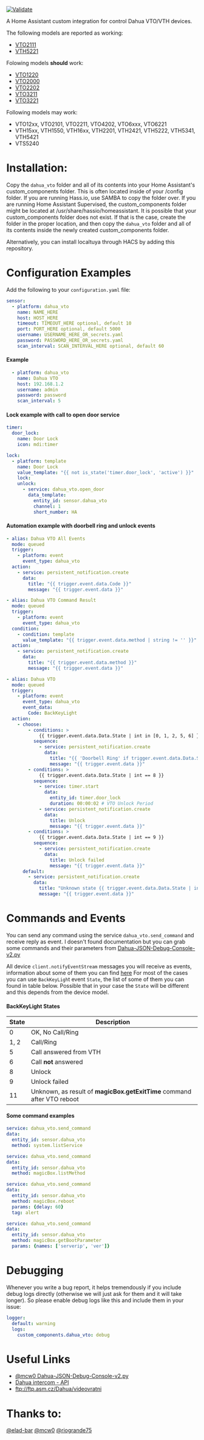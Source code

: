 [![Validate](https://github.com/myhomeiot/DahuaVTO/workflows/Validate/badge.svg)](https://github.com/myhomeiot/DahuaVTO/actions)

A Home Assistant custom integration for control Dahua VTO/VTH devices.

The following models are reported as working:
* [VTO2111](https://www.dahuasecurity.com/search/products?keyword=VTO2111)
* [VTH5221](https://www.dahuasecurity.com/search/products?keyword=VTH5221)

Folowing models **should** work:
* [VTO1220](https://www.dahuasecurity.com/search/products?keyword=VTO1220)
* [VTO2000](https://www.dahuasecurity.com/search/products?keyword=VTO2000)
* [VTO2202](https://www.dahuasecurity.com/search/products?keyword=VTO2202)
* [VTO3211](https://www.dahuasecurity.com/search/products?keyword=VTO3211)
* [VTO3221](https://www.dahuasecurity.com/search/products?keyword=VTO3221)

Following models may work:
* VTO12xx, VTO2101, VTO2211, VTO4202, VTO6xxx, VTO6221
* VTH15xx, VTH1550, VTH16xx, VTH2201, VTH2421, VTH5222, VTH5341, VTH5421
* VTS5240

# Installation:

Copy the `dahua_vto` folder and all of its contents into your Home Assistant's custom_components folder. This is often located inside of your /config folder. If you are running Hass.io, use SAMBA to copy the folder over. If you are running Home Assistant Supervised, the custom_components folder might be located at /usr/share/hassio/homeassistant. It is possible that your custom_components folder does not exist. If that is the case, create the folder in the proper location, and then copy the `dahua_vto` folder and all of its contents inside the newly created custom_components folder.

Alternatively, you can install localtuya through HACS by adding this repository.

# Configuration Examples

Add the following to your `configuration.yaml` file:
```yaml
sensor:
  - platform: dahua_vto
    name: NAME_HERE
    host: HOST_HERE
    timeout: TIMEOUT_HERE optional, default 10
    port: PORT_HERE optional, default 5000
    username: USERNAME_HERE_OR_secrets.yaml
    password: PASSWORD_HERE_OR_secrets.yaml
    scan_interval: SCAN_INTERVAL_HERE optional, default 60
```

#### Example
```yaml
  - platform: dahua_vto
    name: Dahua VTO
    host: 192.168.1.2
    username: admin
    password: password
    scan_interval: 5
```

#### Lock example with call to open door service
```yaml
timer:
  door_lock:
    name: Door Lock
    icon: mdi:timer

lock:
  - platform: template
    name: Door Lock
    value_template: "{{ not is_state('timer.door_lock', 'active') }}"
    lock:
    unlock:
      - service: dahua_vto.open_door
        data_template:
          entity_id: sensor.dahua_vto
          channel: 1
          short_number: HA
```

#### Automation example with doorbell ring and unlock events
```yaml
- alias: Dahua VTO All Events
  mode: queued
  trigger:
    - platform: event
      event_type: dahua_vto
  action:
    - service: persistent_notification.create
      data:
        title: "{{ trigger.event.data.Code }}"
        message: "{{ trigger.event.data }}"

- alias: Dahua VTO Command Result
  mode: queued
  trigger:
    - platform: event
      event_type: dahua_vto
  condition:
    - condition: template
      value_template: "{{ trigger.event.data.method | string != '' }}"
  action:
    - service: persistent_notification.create
      data:
        title: "{{ trigger.event.data.method }}"
        message: "{{ trigger.event.data }}"

- alias: Dahua VTO
  mode: queued
  trigger:
    - platform: event
      event_type: dahua_vto
      event_data:
        Code: BackKeyLight
  action:
    - choose:
        - conditions: >
            {{ trigger.event.data.Data.State | int in [0, 1, 2, 5, 6] }}
          sequence:
            - service: persistent_notification.create
              data:
                title: "{{ 'Doorbell Ring' if trigger.event.data.Data.State | int in [1, 2] else 'Doorbell No Ring' }}"
                message: "{{ trigger.event.data }}"
        - conditions: >
            {{ trigger.event.data.Data.State | int == 8 }}
          sequence:
            - service: timer.start
              data:
                entity_id: timer.door_lock
                duration: 00:00:02 # VTO Unlock Period
            - service: persistent_notification.create
              data:
                title: Unlock
                message: "{{ trigger.event.data }}"
        - conditions: >
            {{ trigger.event.data.Data.State | int == 9 }}
          sequence:
            - service: persistent_notification.create
              data:
                title: Unlock failed
                message: "{{ trigger.event.data }}"
      default:
        - service: persistent_notification.create
          data:
            title: "Unknown state {{ trigger.event.data.Data.State | int }}"
            message: "{{ trigger.event.data }}"
```

# Commands and Events

You can send any command using the service `dahua_vto.send_command` and receive reply as event.
I doesn't found documentation but you can grab some commands and their parameters from [Dahua-JSON-Debug-Console-v2.py](https://github.com/mcw0/Tools)

All device `client.notifyEventStream` messages you will receive as events, information about some of them you can find [here](https://github.com/elad-bar/DahuaVTO2MQTT/blob/master/MQTTEvents.MD)
For most of the cases you can use `BackKeyLigh`t event `State`, the list of some of them you can found in table below. Possible that in your case the `State` will be different and this depends from the device model.

#### BackKeyLight States
| State | Description |
| ----- | ----------- |
| 0     | OK, No Call/Ring |
| 1, 2  | Call/Ring |
| 5     | Call answered from VTH |
| 6     | Call **not** answered |
| 8     | Unlock |
| 9     | Unlock failed |
| 11    | Unknown, as result of **magicBox.getExitTime** command after VTO reboot |

#### Some command examples
```yaml
service: dahua_vto.send_command
data:
  entity_id: sensor.dahua_vto
  method: system.listService

service: dahua_vto.send_command
data:
  entity_id: sensor.dahua_vto
  method: magicBox.listMethod

service: dahua_vto.send_command
data:
  entity_id: sensor.dahua_vto
  method: magicBox.reboot
  params: {delay: 60}
  tag: alert

service: dahua_vto.send_command
data:
  entity_id: sensor.dahua_vto
  method: magicBox.getBootParameter
  params: {names: ['serverip', 'ver']}
```

# Debugging

Whenever you write a bug report, it helps tremendously if you include debug logs directly (otherwise we will just ask for them and it will take longer). So please enable debug logs like this and include them in your issue:

```yaml
logger:
  default: warning
  logs:
    custom_components.dahua_vto: debug
```

# Useful Links

- [@mcw0 Dahua-JSON-Debug-Console-v2.py](https://github.com/mcw0/Tools)
- [Dahua intercom - API](https://ipcamtalk.com/threads/dahua-intercom-api-for-vth1550ch.45455)
- ftp://ftp.asm.cz/Dahua/videovratni

# Thanks to:
[@elad-bar](https://github.com/elad-bar/DahuaVTO2MQTT)
[@mcw0](https://github.com/mcw0/Tools)
[@riogrande75](https://github.com/riogrande75/Dahua)
